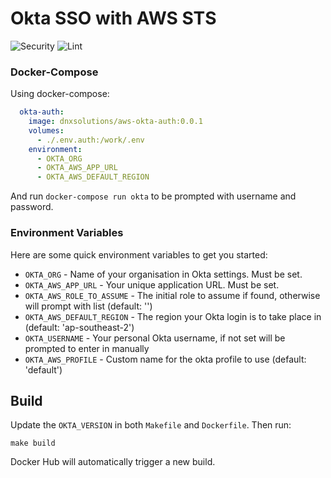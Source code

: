 # Okta SSO with AWS STS

![Security](https://github.com/DNXLabs/docker-okta-aws/workflows/Security/badge.svg)
![Lint](https://github.com/DNXLabs/docker-okta-aws/workflows/Lint/badge.svg)

### Docker-Compose
Using docker-compose:

```yaml
  okta-auth:
    image: dnxsolutions/aws-okta-auth:0.0.1
    volumes:
      - ./.env.auth:/work/.env
    environment:
      - OKTA_ORG
      - OKTA_AWS_APP_URL
      - OKTA_AWS_DEFAULT_REGION
```

And run `docker-compose run okta` to be prompted with username and password.

### Environment Variables
Here are some quick environment variables to get you started:

- `OKTA_ORG` - Name of your organisation in Okta settings. Must be set.
- `OKTA_AWS_APP_URL` - Your unique application URL. Must be set.
- `OKTA_AWS_ROLE_TO_ASSUME` - The initial role to assume if found, otherwise will prompt  with list (default: '')
- `OKTA_AWS_DEFAULT_REGION` - The region your Okta login is to take place in (default: 'ap-southeast-2')
- `OKTA_USERNAME` - Your personal Okta username, if not set will be prompted to enter in manually
- `OKTA_AWS_PROFILE` - Custom name for the okta profile to use (default: 'default')

## Build
Update the `OKTA_VERSION` in both `Makefile` and `Dockerfile`. Then run:

    make build

Docker Hub will automatically trigger a new build.